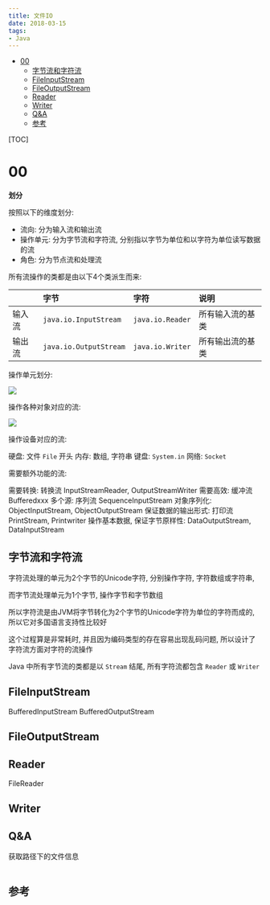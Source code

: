 ```yaml
---
title: 文件IO
date: 2018-03-15
tags:
- Java
---
```


<!-- TOC -->

- [00](#00)
    - [字节流和字符流](#字节流和字符流)
    - [FileInputStream](#fileinputstream)
    - [FileOutputStream](#fileoutputstream)
    - [Reader](#reader)
    - [Writer](#writer)
    - [Q&A](#qa)
    - [参考](#参考)

<!-- /TOC -->

[TOC]

# 00

**划分**

按照以下的维度划分:

* 流向: 分为输入流和输出流
* 操作单元: 分为字节流和字符流, 分别指以字节为单位和以字符为单位读写数据的流
* 角色: 分为节点流和处理流

所有流操作的类都是由以下4个类派生而来:

|        | 字节                   | 字符             | 说明             |
| :----- | :--------------------- | :--------------- | :--------------- |
| 输入流 | `java.io.InputStream`  | `java.io.Reader` | 所有输入流的基类 |
| 输出流 | `java.io.OutputStream` | `java.io.Writer` | 所有输出流的基类 |


操作单元划分:

![](https://gitee.com/LuVx/img/raw/master/java/IO-操作方式分类.png)

操作各种对象对应的流:

![](https://gitee.com/LuVx/img/raw/master/java/IO-操作对象分类.png)


操作设备对应的流:

硬盘: 文件 `File` 开头
内存: 数组, 字符串
键盘: `System.in`
网络: `Socket`


需要额外功能的流:

需要转换: 转换流 InputStreamReader, OutputStreamWriter
需要高效: 缓冲流 Bufferedxxx
多个源: 序列流 SequenceInputStream
对象序列化: ObjectInputStream, ObjectOutputStream
保证数据的输出形式: 打印流 PrintStream, Printwriter
操作基本数据, 保证字节原样性: DataOutputStream, DataInputStream


## 字节流和字符流

字符流处理的单元为2个字节的Unicode字符, 分别操作字符, 字符数组或字符串,

而字节流处理单元为1个字节, 操作字节和字节数组

所以字符流是由JVM将字节转化为2个字节的Unicode字符为单位的字符而成的, 所以它对多国语言支持性比较好

这个过程算是非常耗时, 并且因为编码类型的存在容易出现乱码问题, 所以设计了字符流方面对字符的流操作

Java 中所有字节流的类都是以 `Stream` 结尾, 所有字符流都包含 `Reader` 或 `Writer`

## FileInputStream

BufferedInputStream
BufferedOutputStream


## FileOutputStream


## Reader

FileReader


## Writer




## Q&A

获取路径下的文件信息
```Java

```


## 参考



